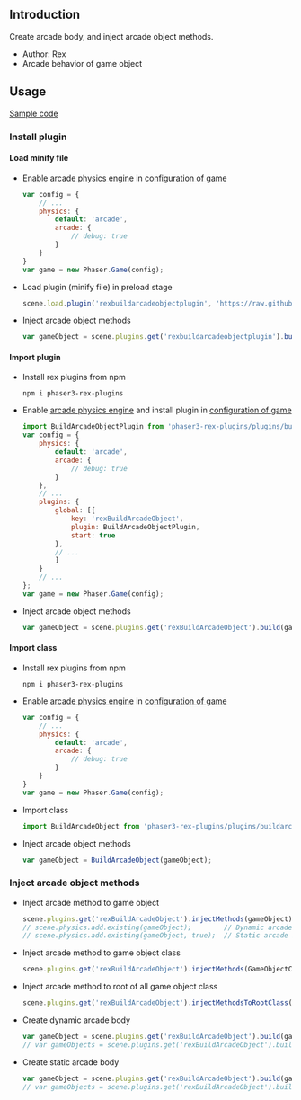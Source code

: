 ## Introduction

Create arcade body, and inject arcade object methods.

- Author: Rex
- Arcade behavior of game object

## Usage

[Sample code](https://github.com/rexrainbow/phaser3-rex-notes/tree/master/examples/build-arcade-object)

### Install plugin

#### Load minify file

- Enable [arcade physics engine](arcade-world.md) in [configuration of game](game.md#configuration)
    ```javascript
    var config = {
        // ...
        physics: {
            default: 'arcade',
            arcade: {
                // debug: true
            }
        }
    }
    var game = new Phaser.Game(config);
    ```
- Load plugin (minify file) in preload stage
    ```javascript
    scene.load.plugin('rexbuildarcadeobjectplugin', 'https://raw.githubusercontent.com/rexrainbow/phaser3-rex-notes/master/dist/rexbuildarcadeobjectplugin.min.js', true);
    ```
- Inject arcade object methods
    ```javascript
    var gameObject = scene.plugins.get('rexbuildarcadeobjectplugin').build(gameObject);
    ```

#### Import plugin

- Install rex plugins from npm
    ```
    npm i phaser3-rex-plugins
    ```
- Enable [arcade physics engine](arcade-world.md) and install plugin in [configuration of game](game.md#configuration)
    ```javascript
    import BuildArcadeObjectPlugin from 'phaser3-rex-plugins/plugins/buildarcadeobject-plugin.js';
    var config = {
        physics: {
            default: 'arcade',
            arcade: {
                // debug: true
            }
        },
        // ...
        plugins: {
            global: [{
                key: 'rexBuildArcadeObject',
                plugin: BuildArcadeObjectPlugin,
                start: true
            },
            // ...
            ]
        }
        // ...
    };
    var game = new Phaser.Game(config);
    ```
- Inject arcade object methods
    ```javascript
    var gameObject = scene.plugins.get('rexBuildArcadeObject').build(gameObject);
    ```

#### Import class

- Install rex plugins from npm
    ```
    npm i phaser3-rex-plugins
    ```
- Enable [arcade physics engine](arcade-world.md) in [configuration of game](game.md#configuration)
    ```javascript
    var config = {
        // ...
        physics: {
            default: 'arcade',
            arcade: {
                // debug: true
            }
        }
    }
    var game = new Phaser.Game(config);
    ```
- Import class
    ```javascript
    import BuildArcadeObject from 'phaser3-rex-plugins/plugins/buildarcadeobject.js';
    ```
- Inject arcade object methods
    ```javascript
    var gameObject = BuildArcadeObject(gameObject);
    ```

### Inject arcade object methods

- Inject arcade method to game object
    ```javascript
    scene.plugins.get('rexBuildArcadeObject').injectMethods(gameObject);
    // scene.physics.add.existing(gameObject);        // Dynamic arcade body
    // scene.physics.add.existing(gameObject, true);  // Static arcade body
    ```
- Inject arcade method to game object class
    ```javascript
    scene.plugins.get('rexBuildArcadeObject').injectMethods(GameObjectClass.prototype);
    ```
- Inject arcade method to root of all game object class
    ```javascript
    scene.plugins.get('rexBuildArcadeObject').injectMethodsToRootClass();
    ```
- Create dynamic arcade body
    ```javascript
    var gameObject = scene.plugins.get('rexBuildArcadeObject').build(gameObject);
    // var gameObjects = scene.plugins.get('rexBuildArcadeObject').build(gameObjects);
    ```
- Create static arcade body
    ```javascript
    var gameObject = scene.plugins.get('rexBuildArcadeObject').build(gameObject, true);
    // var gameObjects = scene.plugins.get('rexBuildArcadeObject').build(gameObjects, true);
    ```
